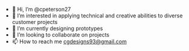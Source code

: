 - 👋 Hi, I’m @cpeterson27
- 👀 I’m interested in applying technical and creative abilities to diverse customer projects
- 🌱 I’m currently designing prototypes
- 💞️ I’m looking to collaborate on projects
- 📫 How to reach me cgdesigns93@gmail.com

<!---
cpeterson27/cpeterson27 is a ✨ special ✨ repository because its `README.md` (this file) appears on your GitHub profile.
You can click the Preview link to take a look at your changes.
--->
